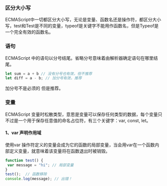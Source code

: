 ### 区分大小写
ECMAScript中一切都区分大小写，无论是变量、函数名还是操作符，都区分大小写，test和Test是不同的变量，typeof是关键字不能用作函数名，但是Typeof是一个完全有效的函数名。

### 语句
ECMAScript 中的语句以分号结尾。省略分号意味着由解析器确定语句在哪里结尾。

```js
let sum = a + b // 没有分号也有效，但不推荐
let diff = a - b; // 加分号有效，推荐
```

加分号不是必须的  但是推荐。

### 变量
ECMAScript 变量时松散类型，意思是变量可以保存任何类型的数据，每个变量只不过是一个用于保存任意值的命名占位符，有三个关键字：var, const, let。

#### 1、var 声明作用域
使用var 操作符定义的变量会成为它的函数的局部变量，当会用var在一个函数内部定义变量，就意味着该变量将在函数退出时被销毁。

```js
function test() {
 var message = "hi"; // 局部变量
}
test();  // 函数移除
console.log(message); // 出错！
```
